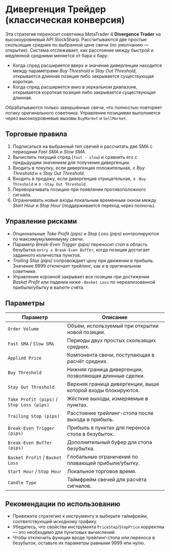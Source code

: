 # Дивергенция Трейдер (классическая конверсия)

Эта стратегия переносит советника MetaTrader 4 **Divergence Trader** на высокоуровневый API StockSharp. Рассчитываются две простые скользящие средние по выбранной цене свечи (по умолчанию — открытие). Система отслеживает, как расстояние между быстрой и медленной средними меняется от бара к бару:

* Когда спред расширяется вверх и значение дивергенции находится между параметрами *Buy Threshold* и *Stay Out Threshold*, открывается длинная позиция либо закрывается существующая короткая.
* Когда спред расширяется вниз в зеркальном диапазоне, открывается короткая позиция либо закрывается существующая длинная.

Обрабатываются только завершённые свечи, что полностью повторяет логику оригинального советника. Управление позициями выполняется через высокоуровневые вызовы `BuyMarket` и `SellMarket`.

## Торговые правила

1. Подписаться на выбранный тип свечей и рассчитать две SMA с периодами *Fast SMA* и *Slow SMA*.
2. Вычислить текущий спред (`fast - slow`) и сравнить его с предыдущим значением для получения дивергенции.
3. Входить в покупку, если дивергенция положительная, ≥ *Buy Threshold* и ≤ *Stay Out Threshold*.
4. Входить в продажу, если дивергенция отрицательная, ≤ `-Buy Threshold` и ≥ `-Stay Out Threshold`.
5. Переворачивать позицию при появлении противоположного сигнала.
6. Ограничивать новые входы локальным временным окном между *Start Hour* и *Stop Hour* (поддерживается переход через полночь).

## Управление рисками

* Опциональные *Take Profit (pips)* и *Stop Loss (pips)* контролируются по максимуму/минимуму свечи.
* Параметр *Break-Even Trigger (pips)* переносит стоп в область безубытка `entry ± Break-Even Buffer`, когда позиция достигает заданного количества пунктов.
* *Trailing Stop (pips)* сопровождает цену при движении в прибыль. Значение 9999 отключает трейлинг, как и в оригинальном советнике.
* Управление корзиной закрывает все позиции при достижении *Basket Profit* или падении ниже `-Basket Loss` по нереализованной прибыли/убытку в валюте счёта.

## Параметры

| Параметр | Описание |
|----------|----------|
| `Order Volume` | Объём, используемый при открытии новой позиции. |
| `Fast SMA` / `Slow SMA` | Периоды двух простых скользящих средних. |
| `Applied Price` | Компонента свечи, поступающая в расчёт средних. |
| `Buy Threshold` | Нижняя граница дивергенции, позволяющая длинные сделки. |
| `Stay Out Threshold` | Верхняя граница дивергенции, выше которой входы блокируются. |
| `Take Profit (pips)` / `Stop Loss (pips)` | Жёсткие выходы, измеряемые в пунктах. |
| `Trailing Stop (pips)` | Расстояние трейлинг-стопа после выхода в прибыль. |
| `Break-Even Trigger (pips)` | Прибыль в пунктах для переноса стопа в безубыток. |
| `Break-Even Buffer (pips)` | Дополнительный буфер для стопа безубытка. |
| `Basket Profit` / `Basket Loss` | Глобальные ограничения по плавающей прибыли/убытку. |
| `Start Hour` / `Stop Hour` | Локальное торговое время. |
| `Candle Type` | Таймфрейм свечей для расчёта сигналов. |

## Рекомендации по использованию

* Привяжите стратегию к инструменту и выберите таймфрейм, соответствующий исходному графику.
* Убедитесь, что свойства инструмента `PriceStep`/`StepPrice` корректны — это необходимо для пунктовых вычислений.
* Чтобы отключить функции вроде трейлинг-стопа или переноса в безубыток, оставьте их параметры равными 9999 или нулю.
